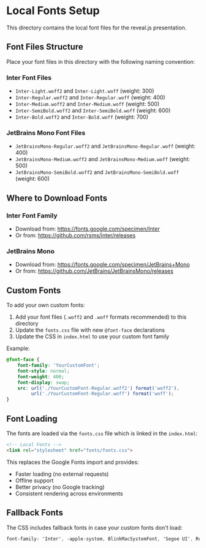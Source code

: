 # Local Fonts Setup

This directory contains the local font files for the reveal.js presentation.

## Font Files Structure

Place your font files in this directory with the following naming convention:

### Inter Font Files

- `Inter-Light.woff2` and `Inter-Light.woff` (weight: 300)
- `Inter-Regular.woff2` and `Inter-Regular.woff` (weight: 400)
- `Inter-Medium.woff2` and `Inter-Medium.woff` (weight: 500)
- `Inter-SemiBold.woff2` and `Inter-SemiBold.woff` (weight: 600)
- `Inter-Bold.woff2` and `Inter-Bold.woff` (weight: 700)

### JetBrains Mono Font Files

- `JetBrainsMono-Regular.woff2` and `JetBrainsMono-Regular.woff` (weight: 400)
- `JetBrainsMono-Medium.woff2` and `JetBrainsMono-Medium.woff` (weight: 500)
- `JetBrainsMono-SemiBold.woff2` and `JetBrainsMono-SemiBold.woff` (weight: 600)

## Where to Download Fonts

### Inter Font Family

- Download from: <https://fonts.google.com/specimen/Inter>
- Or from: <https://github.com/rsms/inter/releases>

### JetBrains Mono

- Download from: <https://fonts.google.com/specimen/JetBrains+Mono>
- Or from: <https://github.com/JetBrains/JetBrainsMono/releases>

## Custom Fonts

To add your own custom fonts:

1. Add your font files (`.woff2` and `.woff` formats recommended) to this directory
2. Update the `fonts.css` file with new `@font-face` declarations
3. Update the CSS in `index.html` to use your custom font family

Example:

```css
@font-face {
    font-family: 'YourCustomFont';
    font-style: normal;
    font-weight: 400;
    font-display: swap;
    src: url('./YourCustomFont-Regular.woff2') format('woff2'),
         url('./YourCustomFont-Regular.woff') format('woff');
}
```

## Font Loading

The fonts are loaded via the `fonts.css` file which is linked in the `index.html`:

```html
<!-- Local Fonts -->
<link rel="stylesheet" href="fonts/fonts.css">
```

This replaces the Google Fonts import and provides:

- Faster loading (no external requests)
- Offline support
- Better privacy (no Google tracking)
- Consistent rendering across environments

## Fallback Fonts

The CSS includes fallback fonts in case your custom fonts don't load:

```css
font-family: 'Inter', -apple-system, BlinkMacSystemFont, 'Segoe UI', Roboto, sans-serif;
```
